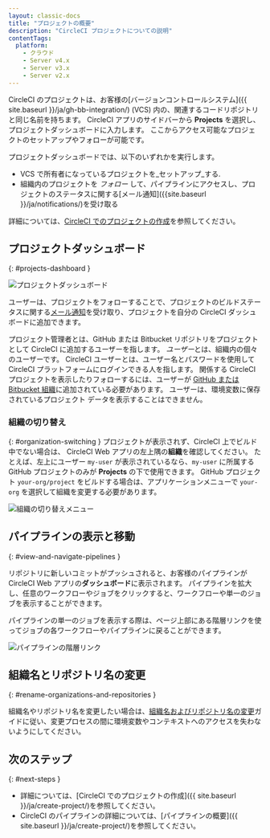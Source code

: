 ```yaml
---
layout: classic-docs
title: "プロジェクトの概要"
description: "CircleCI プロジェクトについての説明"
contentTags:
  platform:
    - クラウド
    - Server v4.x
    - Server v3.x
    - Server v2.x
---
```



CircleCI のプロジェクトは、お客様の[バージョンコントロールシステム]({{ site.baseurl }}/ja/gh-bb-integration/) (VCS) 内の、関連するコードリポジトリと同じ名前を持ちます。 CircleCI アプリのサイドバーから **Projects** を選択し、プロジェクトダッシュボードに入力します。 ここからアクセス可能なプロジェクトのセットアップやフォローが可能です。

プロジェクトダッシュボードでは、以下のいずれかを実行します。
* VCS で所有者になっているプロジェクトを_セットアップ_する.
* 組織内のプロジェクトを _フォロー_ して、パイプラインにアクセスし、プロジェクトのステータスに関する[メール通知]({{site.baseurl }}/ja/notifications/)を受け取る

詳細については、[CircleCI でのプロジェクトの作成]({{site.baseurl}}/ja/create-project/)を参照してください。

## プロジェクトダッシュボード
{: #projects-dashboard }

![プロジェクトダッシュボード]({{site.baseurl}}/assets/img/docs/CircleCI-2.0-setup-project-circle101_cloud.png)

ユーザーは、プロジェクトをフォローすることで、プロジェクトのビルドステータスに関する[メール通知](/docs/notifications/)を受け取り、プロジェクトを自分の CircleCI ダッシュボードに追加できます。

プロジェクト管理者とは、GitHub または Bitbucket リポジトリをプロジェクトとして CircleCI に追加するユーザーを指します。 *ユーザー*とは、組織内の個々のユーザーです。 CircleCI ユーザーとは、ユーザー名とパスワードを使用して CircleCI プラットフォームにログインできる人を指します。 関係する CircleCI プロジェクトを表示したりフォローするには、ユーザーが [GitHub または Bitbucket 組織]({{site.baseurl}}/gh-bb-integration/)に追加されている必要があります。 ユーザーは、環境変数に保存されているプロジェクト データを表示することはできません。

### 組織の切り替え
{: #organization-switching }
プロジェクトが表示されず、CircleCI 上でビルド中でない場合は、 CircleCI Web アプリの左上隅の**組織**を確認してください。 たとえば、左上にユーザー `my-user` が表示されているなら、`my-user` に所属する GitHub プロジェクトのみが **Projects** の下で使用できます。 GitHub プロジェクト `your-org/project` をビルドする場合は、アプリケーションメニューで `your-org` を選択して組織を変更する必要があります。

![組織の切り替えメニュー]({{site.baseurl}}/assets/img/docs/org-centric-ui_newui.png)

## パイプラインの表示と移動
{: #view-and-navigate-pipelines }

リポジトリに新しいコミットがプッシュされると、お客様のパイプラインが CircleCI Web アプリの**ダッシュボード**に表示されます。 パイプラインを拡大し、任意のワークフローやジョブをクリックすると、ワークフローや単一のジョブを表示することができます。

パイプラインの単一のジョブを表示する際は、ページ上部にある階層リンクを使ってジョブの各ワークフローやパイプラインに戻ることができます。

![パイプラインの階層リンク]({{site.baseurl}}/assets/img/docs/pipeline-breadcrumbs.png)

## 組織名とリポジトリ名の変更
{: #rename-organizations-and-repositories }

組織名やリポジトリ名を変更したい場合は、[組織名およびリポジトリ名の変更]({{site.baseurl}}/rename-organizations-and-repositories)ガイドに従い、変更プロセスの間に環境変数やコンテキストへのアクセスを失わないようにしてください。

## 次のステップ
{: #next-steps }

* 詳細については、[CircleCI でのプロジェクトの作成]({{ site.baseurl }}/ja/create-project/)を参照してください。
* CircleCI のパイプラインの詳細については、[パイプラインの概要]({{ site.baseurl }}/ja/create-project/)を参照してください。
